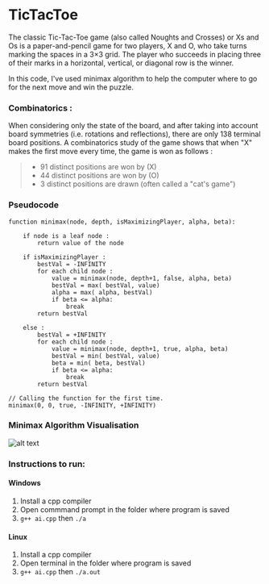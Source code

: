 # TicTacToe
The classic Tic-Tac-Toe game (also called Noughts and Crosses) or Xs and Os is a paper-and-pencil game for two players,
X and O, who take turns marking the spaces in a 3×3 grid. The player who succeeds in placing three of their marks in a 
horizontal, vertical, or diagonal row is the winner.

In this code, I've used minimax algorithm to help the computer where to go for the next move and win the puzzle.

### Combinatorics :
When considering only the state of the board, and after taking into account board symmetries (i.e. rotations and reflections),
there are only 138 terminal board positions. A combinatorics study of the game shows that when "X" makes the first move every 
time, the game is won as follows :

>* 91 distinct positions are won by (X)<br>
>* 44 distinct positions are won by (O)<br>
>* 3 distinct positions are drawn (often called a "cat's game")

### Pseudocode
~~~~
function minimax(node, depth, isMaximizingPlayer, alpha, beta):

    if node is a leaf node :
        return value of the node
    
    if isMaximizingPlayer :
        bestVal = -INFINITY 
        for each child node :
            value = minimax(node, depth+1, false, alpha, beta)
            bestVal = max( bestVal, value) 
            alpha = max( alpha, bestVal)
            if beta <= alpha:
                break
        return bestVal

    else :
        bestVal = +INFINITY 
        for each child node :
            value = minimax(node, depth+1, true, alpha, beta)
            bestVal = min( bestVal, value) 
            beta = min( beta, bestVal)
            if beta <= alpha:
                break
        return bestVal
        
// Calling the function for the first time.
minimax(0, 0, true, -INFINITY, +INFINITY)
~~~~

### Minimax Algorithm Visualisation
![alt text](https://github.com/Prajwal-P/TicTacToe-with-AI/blob/master/MiniMax-algorithm.png)

### Instructions to run:
#### Windows
1. Install a cpp compiler
2. Open commmand prompt in the folder where program is saved
3. `g++ ai.cpp` then `./a`

#### Linux
1. Install a cpp compiler
2. Open terminal in the folder where program is saved
3. `g++ ai.cpp` then `./a.out`
